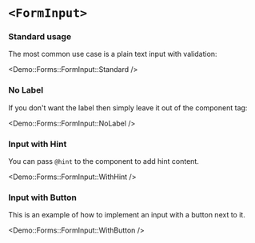 # `<FormInput>`

### Standard usage

The most common use case is a plain text input with validation:

<Demo::Forms::FormInput::Standard />

### No Label

If you don't want the label then simply leave it out of the component tag:

<Demo::Forms::FormInput::NoLabel />

### Input with Hint

You can pass `@hint` to the component to add hint content.

<Demo::Forms::FormInput::WithHint />

### Input with Button

This is an example of how to implement an input with a button next to it.

<Demo::Forms::FormInput::WithButton />
